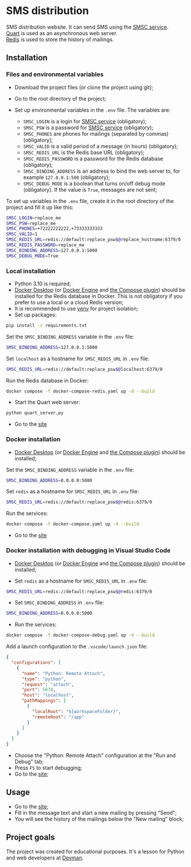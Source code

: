 # SMS distribution

SMS distribution website. It can send SMS using the [SMSC service](https://smsc.ru/).  
[Quart](https://pypi.org/project/Quart/) is used as an asynchronous web server.  
[Redis](https://hub.docker.com/_/redis) is used to store the history of mailings.

## Installation

### Files and environmental variables

- Download the project files (or clone the project using git);
- Go to the root directory of the project;
- Set up environmental variables in the `.env` file. The variables are:

  - `SMSC_LOGIN` is a login for [SMSC service](https://smsc.ru/) (obligatory);
  - `SMSC_PSW` is a password for [SMSC service](https://smsc.ru/) (obligatory);
  - `SMSC_PHONES` are phones for mailings (separated by commas) (obligatory);
  - `SMSC_VALID` is a valid period of a message (in hours) (obligatory);
  - `SMSC_REDIS_URL` is the Redis base URL (obligatory);
  - `SMSC_REDIS_PASSWORD` is a password for the Redis database (obligatory);
  - `SMSC_BINDING_ADDRESS` is an address to bind the web server to, for example `127.0.0.1:500` (obligatory);
  - `SMSC_DEBUG_MODE` is a boolean that turns on/off debug mode (obligatory). If the value is `True`, messages are not sent;

To set up variables in the `.env` file, create it in the root directory of the project and fill it up like this:

```bash
SMSC_LOGIN=replace_me
SMSC_PSW=replace_me
SMSC_PHONES=+72222222222,+73333333333
SMSC_VALID=1
SMSC_REDIS_URL=redis://default:replace_psw$@replace_hostname:6379/0
SMSC_REDIS_PASSWORD=replace_me
SMSC_BINDING_ADDRESS=127.0.0.1:5000
SMSC_DEBUG_MODE=True
```

### Local installation

- Python 3.10 is required;
- [Docker Desktop](https://docs.docker.com/desktop/) (or [Docker Engine](https://docs.docker.com/engine/install/) and [the Compose plugin](https://docs.docker.com/compose/install/linux/)) should be installed for the Redis database in Docker. This is not obligatory if you prefer to use a local or a cloud Redis version;
- It is recommended to use [venv](https://docs.python.org/3/library/venv.html?highlight=venv#module-venv) for project isolation;
- Set up packages:

```bash
pip install -r requirements.txt
```

Set the `SMSC_BINDING_ADDRESS` variable in the `.env` file:

```bash
SMSC_BINDING_ADDRESS=127.0.0.1:5000
```

Set `localhost` as a hostname for `SMSC_REDIS_URL` in `.env` file:

```bash
SMSC_REDIS_URL=redis://default:replace_psw$@localhost:6379/0
```

Run the Redis database in Docker:

```bash
docker compose -f docker-compose-redis.yaml up -d --build
```

- Start the Quart web server:

```bash
python quart_server.py
```

- Go to the [site](http://127.0.0.1:5000/)

### Docker installation

- [Docker Desktop](https://docs.docker.com/desktop/) (or [Docker Engine](https://docs.docker.com/engine/install/) and [the Compose plugin](https://docs.docker.com/compose/install/linux/)) should be installed;

Set the `SMSC_BINDING_ADDRESS` variable in the `.env` file:

```bash
SMSC_BINDING_ADDRESS=0.0.0.0:5000
```

Set `redis` as a hostname for `SMSC_REDIS_URL` in `.env` file:

```bash
SMSC_REDIS_URL=redis://default:replace_psw$@redis:6379/0
```


Run the services:

```bash
docker compose -f docker-compose.yaml up -d --build
```

- Go to the [site](http://127.0.0.1:5000/)

### Docker installation with debugging in Visual Studio Code

- [Docker Desktop](https://docs.docker.com/desktop/) (or [Docker Engine](https://docs.docker.com/engine/install/) and [the Compose plugin](https://docs.docker.com/compose/install/linux/)) should be installed;

- Set `redis` as a hostname for `SMSC_REDIS_URL` in `.env` file:

```bash
SMSC_REDIS_URL=redis://default:replace_psw$@redis:6379/0
```

- Set `SMSC_BINDING_ADDRESS` in `.env` file:

```bash
SMSC_BINDING_ADDRESS=0.0.0.0:5000
```

- Run the services:

```bash
docker compose -f docker-compose-debug.yaml up -d --build
```

Add a launch configuration to the `.vscode/launch.json` file:

```json
{
  "configurations": [
    {
      "name": "Python: Remote Attach",
      "type": "python",
      "request": "attach",
      "port": 5678,
      "host": "localhost",
      "pathMappings": [
        {
          "localRoot": "${workspaceFolder}",
          "remoteRoot": "/app"
        }
      ]
    }
  ]
}
```

- Choose the "Python: Remote Attach" configuration at the "Run and Debug" tab;
- Press `F5` to start debugging;
- Go to the [site](http://127.0.0.1:5000/);

## Usage

- Go to the [site](http://127.0.0.1:5000/);
- Fill in the message text and start a new mailing by pressing "Send";
- You will see the history of the mailings below the "New mailing" block;

## Project goals

The project was created for educational purposes.
It's a lesson for Python and web developers at [Devman](https://dvmn.org).
